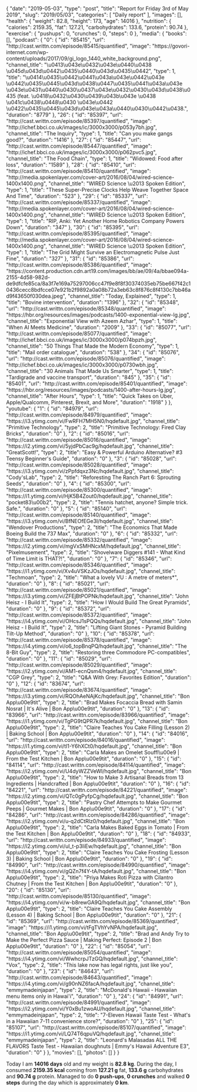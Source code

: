 {
    "date": "2019-05-03",
    "type": "post",
    "title": "Report for Friday 3rd of May 2019",
    "slug": "2019\/05\/03",
    "categories": [
        "Daily report"
    ],
    "images": [],
    "health": {
        "weight": 82.8,
        "height": 173,
        "age": 14016
    },
    "nutrition": {
        "calories": 2159.35,
        "fat": 127.21,
        "carbohydrates": 133.6,
        "protein": 90.74
    },
    "exercise": {
        "pushups": 0,
        "crunches": 0,
        "steps": 0
    },
    "media": {
        "books": [],
        "podcast": {
            "0": {
                "id": "85415",
                "url": "http:\/\/cast.writtn.com\/episode\/85415\/quantified",
                "image": "https:\/\/govori-internet.com\/wp-content\/uploads\/2017\/09\/gi_logo_1440_white_background.png",
                "channel_title": "\u0413\u043e\u0432\u043e\u0440\u0438 \u045d\u043d\u0442\u0435\u0440\u043d\u0435\u0442",
                "type": 1,
                "title": "\u0414\u0435\u0442\u0441\u043a\u043e\u0442\u043e \u0442\u0435\u0445\u043d\u0438\u0447\u0435\u0441\u043a\u043e \u043e\u0431\u0440\u0430\u0437\u043e\u0432\u0430\u043d\u0438\u0435 (feat. \u0418\u0432\u0430\u0439\u043b\u043e \u0438 \u041c\u0438\u0448\u0430 \u043e\u0442 \u0422\u0435\u0445\u043d\u043e\u043a\u0440\u0430\u0442\u0438.",
                "duration": "8779"
            },
            "26": {
                "id": "85397",
                "url": "http:\/\/cast.writtn.com\/episode\/85397\/quantified",
                "image": "http:\/\/ichef.bbci.co.uk\/images\/ic\/3000x3000\/p053y7bh.jpg",
                "channel_title": "The Inquiry",
                "type": 1,
                "title": "Can you make gangs good?",
                "duration": "1416"
            },
            "27": {
                "id": "85447",
                "url": "http:\/\/cast.writtn.com\/episode\/85447\/quantified",
                "image": "http:\/\/ichef.bbci.co.uk\/images\/ic\/3000x3000\/p062pvc5.jpg",
                "channel_title": "The Food Chain",
                "type": 1,
                "title": "Widowed: Food after loss",
                "duration": "1589"
            },
            "28": {
                "id": "85410",
                "url": "http:\/\/cast.writtn.com\/episode\/85410\/quantified",
                "image": "http:\/\/media.spokenlayer.com\/cover-art\/2016\/08\/04\/wired-science-1400x1400.png",
                "channel_title": "WIRED Science \u2013 Spoken Edition",
                "type": 1,
                "title": "These Super-Precise Clocks Help Weave Together Space And Time",
                "duration": "523"
            },
            "29": {
                "id": "85337",
                "url": "http:\/\/cast.writtn.com\/episode\/85337\/quantified",
                "image": "http:\/\/media.spokenlayer.com\/cover-art\/2016\/08\/04\/wired-science-1400x1400.png",
                "channel_title": "WIRED Science \u2013 Spoken Edition",
                "type": 1,
                "title": "RIP, Anki: Yet Another Home Robotics Company Powers Down",
                "duration": "347"
            },
            "30": {
                "id": "85395",
                "url": "http:\/\/cast.writtn.com\/episode\/85395\/quantified",
                "image": "http:\/\/media.spokenlayer.com\/cover-art\/2016\/08\/04\/wired-science-1400x1400.png",
                "channel_title": "WIRED Science \u2013 Spoken Edition",
                "type": 1,
                "title": "The Grid Might Survive an Electromagnetic Pulse Just Fine",
                "duration": "327"
            },
            "31": {
                "id": "85386",
                "url": "http:\/\/cast.writtn.com\/episode\/85386\/quantified",
                "image": "https:\/\/content.production.cdn.art19.com\/images\/bb\/ae\/09\/4a\/bbae094a-2155-4d58-982d-de9dfcfe85ca\/8a3f7e169a75297006cc47f9e8f8f30374035eb75be667f42c10436cecc8bdfcce07e921b2f9892a0a08b72a3eb63c8f876c8f4130c7bb46ad9f43650f030dea.jpeg",
                "channel_title": "Today, Explained",
                "type": 1,
                "title": "Bovine intervention",
                "duration": "1396"
            },
            "32": {
                "id": "85348",
                "url": "http:\/\/cast.writtn.com\/episode\/85348\/quantified",
                "image": "https:\/\/hbr.org\/resources\/images\/podcasts\/1400-exponential-view-lg.jpg",
                "channel_title": "Exponential View with Azeem Azhar",
                "type": 1,
                "title": "When AI Meets Medicine",
                "duration": "2009"
            },
            "33": {
                "id": "85077",
                "url": "http:\/\/cast.writtn.com\/episode\/85077\/quantified",
                "image": "http:\/\/ichef.bbci.co.uk\/images\/ic\/3000x3000\/p074bpzh.jpg",
                "channel_title": "50 Things That Made the Modern Economy",
                "type": 1,
                "title": "Mail order catalogue",
                "duration": "538"
            },
            "34": {
                "id": "85076",
                "url": "http:\/\/cast.writtn.com\/episode\/85076\/quantified",
                "image": "http:\/\/ichef.bbci.co.uk\/images\/ic\/3000x3000\/p0730wbh.jpg",
                "channel_title": "30 Animals That Made Us Smarter",
                "type": 1,
                "title": "Tardigrade and vaccine transport",
                "duration": "845"
            },
            "35": {
                "id": "85401",
                "url": "http:\/\/cast.writtn.com\/episode\/85401\/quantified",
                "image": "https:\/\/hbr.org\/resources\/images\/podcasts\/1400-after-hours-lg.jpg",
                "channel_title": "After Hours",
                "type": 1,
                "title": "Quick Takes on Uber, Apple\/Qualcomm, Pinterest, Brexit, and More",
                "duration": "1918"
            }
        },
        "youtube": {
            "1": {
                "id": "84979",
                "url": "http:\/\/cast.writtn.com\/episode\/84979\/quantified",
                "image": "https:\/\/i3.ytimg.com\/vi\/FwRFH7MH5N0\/hqdefault.jpg",
                "channel_title": "Primitive Technology",
                "type": 2,
                "title": "Primitive Technology: Fired Clay Bricks",
                "duration": "0"
            },
            "2": {
                "id": "85016",
                "url": "http:\/\/cast.writtn.com\/episode\/85016\/quantified",
                "image": "https:\/\/i2.ytimg.com\/vi\/5yjdPbCac9g\/hqdefault.jpg",
                "channel_title": "GreatScott!",
                "type": 2,
                "title": "Easy & Powerful Arduino Alternative? #3 Teensy Beginner's Guide",
                "duration": "0"
            },
            "3": {
                "id": "85028",
                "url": "http:\/\/cast.writtn.com\/episode\/85028\/quantified",
                "image": "https:\/\/i3.ytimg.com\/vi\/zPpfdqxz3Nc\/hqdefault.jpg",
                "channel_title": "Cody'sLab",
                "type": 2,
                "title": "Reforesting The Ranch Part 6: Sprouting Seeds",
                "duration": "0"
            },
            "4": {
                "id": "85300",
                "url": "http:\/\/cast.writtn.com\/episode\/85300\/quantified",
                "image": "https:\/\/i1.ytimg.com\/vi\/HjK5B4Zout0\/hqdefault.jpg",
                "channel_title": "pocket83\u00b2",
                "type": 2,
                "title": "Tennis hatchet, anyone? Simple trick. Safe.",
                "duration": "0"
            },
            "5": {
                "id": "85140",
                "url": "http:\/\/cast.writtn.com\/episode\/85140\/quantified",
                "image": "https:\/\/i3.ytimg.com\/vi\/BfNEOfEGe3I\/hqdefault.jpg",
                "channel_title": "Wendover Productions",
                "type": 2,
                "title": "The Economics That Made Boeing Build the 737 Max",
                "duration": "0"
            },
            "6": {
                "id": "85332",
                "url": "http:\/\/cast.writtn.com\/episode\/85332\/quantified",
                "image": "https:\/\/i2.ytimg.com\/vi\/mgVxSMHNcxM\/hqdefault.jpg",
                "channel_title": "Pixelmusement",
                "type": 2,
                "title": "Shovelware Diggers #141 - What Kind of Time Limit is THAT?!",
                "duration": "0"
            },
            "7": {
                "id": "85346",
                "url": "http:\/\/cast.writtn.com\/episode\/85346\/quantified",
                "image": "https:\/\/i1.ytimg.com\/vi\/Xv4uVSKzJOs\/hqdefault.jpg",
                "channel_title": "Techmoan",
                "type": 2,
                "title": "What a lovely VU : A metre of meters*",
                "duration": "0"
            },
            "8": {
                "id": "85021",
                "url": "http:\/\/cast.writtn.com\/episode\/85021\/quantified",
                "image": "https:\/\/i3.ytimg.com\/vi\/ZFEjBtPOPNk\/hqdefault.jpg",
                "channel_title": "John Heisz - I Build It",
                "type": 2,
                "title": "How I Would Build The Great Pyramids",
                "duration": "0"
            },
            "9": {
                "id": "85372",
                "url": "http:\/\/cast.writtn.com\/episode\/85372\/quantified",
                "image": "https:\/\/i4.ytimg.com\/vi\/OHcsJ1sPQQs\/hqdefault.jpg",
                "channel_title": "John Heisz - I Build It",
                "type": 2,
                "title": "Lifting Giant Stones - Pyramid Building Tilt-Up Method",
                "duration": "0"
            },
            "10": {
                "id": "85378",
                "url": "http:\/\/cast.writtn.com\/episode\/85378\/quantified",
                "image": "https:\/\/i4.ytimg.com\/vi\/o6_topBnqPQ\/hqdefault.jpg",
                "channel_title": "The 8-Bit Guy",
                "type": 2,
                "title": "Restoring three Commodore PC-compatibles",
                "duration": "0"
            },
            "11": {
                "id": "85029",
                "url": "http:\/\/cast.writtn.com\/episode\/85029\/quantified",
                "image": "https:\/\/i2.ytimg.com\/vi\/AM1-ecnQsm4\/hqdefault.jpg",
                "channel_title": "CGP Grey",
                "type": 2,
                "title": "Q&A With Grey: Favorites Edition",
                "duration": "0"
            },
            "12": {
                "id": "83674",
                "url": "http:\/\/cast.writtn.com\/episode\/83674\/quantified",
                "image": "https:\/\/i3.ytimg.com\/vi\/RQOhAeNAjKc\/hqdefault.jpg",
                "channel_title": "Bon App\u00e9tit",
                "type": 2,
                "title": "Brad Makes Focaccia Bread with Samin Nosrat | It's Alive | Bon App\u00e9tit",
                "duration": "0"
            },
            "13": {
                "id": "83966",
                "url": "http:\/\/cast.writtn.com\/episode\/83966\/quantified",
                "image": "https:\/\/i1.ytimg.com\/vi\/TgPG9tQPR7k\/hqdefault.jpg",
                "channel_title": "Bon App\u00e9tit",
                "type": 2,
                "title": "Claire Teaches You Cake Filling (Lesson 2) | Baking School | Bon App\u00e9tit",
                "duration": "0"
            },
            "14": {
                "id": "84016",
                "url": "http:\/\/cast.writtn.com\/episode\/84016\/quantified",
                "image": "https:\/\/i1.ytimg.com\/vi\/tl1-Y6hXCt0\/hqdefault.jpg",
                "channel_title": "Bon App\u00e9tit",
                "type": 2,
                "title": "Carla Makes an Omelet Souffl\u00e9 | From the Test Kitchen | Bon App\u00e9tit",
                "duration": "0"
            },
            "15": {
                "id": "84114",
                "url": "http:\/\/cast.writtn.com\/episode\/84114\/quantified",
                "image": "https:\/\/i2.ytimg.com\/vi\/U4dyWZZVeWI\/hqdefault.jpg",
                "channel_title": "Bon App\u00e9tit",
                "type": 2,
                "title": "How to Make 3 Artisanal Breads from 13 Ingredients | Handcrafted | Bon App\u00e9tit",
                "duration": "0"
            },
            "16": {
                "id": "84221",
                "url": "http:\/\/cast.writtn.com\/episode\/84221\/quantified",
                "image": "https:\/\/i2.ytimg.com\/vi\/QTc0gPyfpCg\/hqdefault.jpg",
                "channel_title": "Bon App\u00e9tit",
                "type": 2,
                "title": "Pastry Chef Attempts to Make Gourmet Peeps | Gourmet Makes | Bon App\u00e9tit",
                "duration": "0"
            },
            "17": {
                "id": "84286",
                "url": "http:\/\/cast.writtn.com\/episode\/84286\/quantified",
                "image": "https:\/\/i2.ytimg.com\/vi\/u-q2dCtRlz0\/hqdefault.jpg",
                "channel_title": "Bon App\u00e9tit",
                "type": 2,
                "title": "Carla Makes Baked Eggs in Tomato | From the Test Kitchen | Bon App\u00e9tit",
                "duration": "0"
            },
            "18": {
                "id": "84933",
                "url": "http:\/\/cast.writtn.com\/episode\/84933\/quantified",
                "image": "https:\/\/i2.ytimg.com\/vi\/uI_t-p3IiEw\/hqdefault.jpg",
                "channel_title": "Bon App\u00e9tit",
                "type": 2,
                "title": "Claire Teaches You Cake Frosting (Lesson 3) | Baking School | Bon App\u00e9tit",
                "duration": "0"
            },
            "19": {
                "id": "84990",
                "url": "http:\/\/cast.writtn.com\/episode\/84990\/quantified",
                "image": "https:\/\/i4.ytimg.com\/vi\/gQZn7f4Y-tA\/hqdefault.jpg",
                "channel_title": "Bon App\u00e9tit",
                "type": 2,
                "title": "Priya Makes Roti Pizza with Cilantro Chutney | From the Test Kitchen | Bon App\u00e9tit",
                "duration": "0"
            },
            "20": {
                "id": "85130",
                "url": "http:\/\/cast.writtn.com\/episode\/85130\/quantified",
                "image": "https:\/\/i4.ytimg.com\/vi\/w-b8rewGA9Q\/hqdefault.jpg",
                "channel_title": "Bon App\u00e9tit",
                "type": 2,
                "title": "Claire Teaches You Cake Assembly (Lesson 4) | Baking School | Bon App\u00e9tit",
                "duration": "0"
            },
            "21": {
                "id": "85369",
                "url": "http:\/\/cast.writtn.com\/episode\/85369\/quantified",
                "image": "https:\/\/i1.ytimg.com\/vi\/tFgTVhYvNPA\/hqdefault.jpg",
                "channel_title": "Bon App\u00e9tit",
                "type": 2,
                "title": "Brad and Andy Try to Make the Perfect Pizza Sauce | Making Perfect: Episode 2 | Bon App\u00e9tit",
                "duration": "0"
            },
            "22": {
                "id": "85054",
                "url": "http:\/\/cast.writtn.com\/episode\/85054\/quantified",
                "image": "https:\/\/i4.ytimg.com\/vi\/WwhcrpJTzGQ\/hqdefault.jpg",
                "channel_title": "Vox",
                "type": 2,
                "title": "This lake now has legal rights, just like you",
                "duration": "0"
            },
            "23": {
                "id": "84643",
                "url": "http:\/\/cast.writtn.com\/episode\/84643\/quantified",
                "image": "https:\/\/i4.ytimg.com\/vi\/g90nNZ6facA\/hqdefault.jpg",
                "channel_title": "emmymadeinjapan",
                "type": 2,
                "title": "McDonald's Hawaii - Hawaiian menu items only in Hawai'i",
                "duration": "0"
            },
            "24": {
                "id": "84991",
                "url": "http:\/\/cast.writtn.com\/episode\/84991\/quantified",
                "image": "https:\/\/i2.ytimg.com\/vi\/Y0xBu1zwoAU\/hqdefault.jpg",
                "channel_title": "emmymadeinjapan",
                "type": 2,
                "title": "7-Eleven Hawaii Taste Test - What's in a Hawaiian 7-11 convenience store?",
                "duration": "0"
            },
            "25": {
                "id": "85107",
                "url": "http:\/\/cast.writtn.com\/episode\/85107\/quantified",
                "image": "https:\/\/i1.ytimg.com\/vi\/LQ74T6qpuVQ\/hqdefault.jpg",
                "channel_title": "emmymadeinjapan",
                "type": 2,
                "title": "Leonard's Malasadas ALL THE FLAVORS Taste Test - Hawaiian doughnuts | Emmy's Hawaii Adventure E3",
                "duration": "0"
            }
        },
        "movies": [],
        "photos": []
    }
}

Today I am <strong>14016 days</strong> old and my weight is <strong>82.8 kg</strong>. During the day, I consumed <strong>2159.35 kcal</strong> coming from <strong>127.21 g</strong> fat, <strong>133.6 g</strong> carbohydrates and <strong>90.74 g</strong> protein. Managed to do <strong>0 push-ups</strong>, <strong>0 crunches</strong> and walked <strong>0 steps</strong> during the day which is approximately <strong>0 km</strong>.